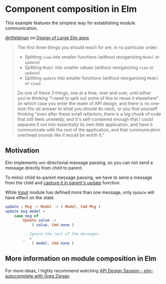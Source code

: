 # Component composition in Elm

This example features the simplest way for establishing module communication.

[@rtfeldman](https://github.com/rtfeldman/) on [Design of Large Elm apps](https://groups.google.com/forum/#!msg/elm-discuss/_cfOu88oCx4/6tVXN2TGAgAJ)

> The first three things you should reach for are, in no particular order:
> - Splitting `view` into smaller functions (without reorganizing `Model` or `update`)
> - Splitting `Model` into smaller values (without reorganizing `view` or `update`)
> - Splitting `update` into smaller functions (without reorganizing `Model` or `view`)
>
> Do one of these 3 things, one at a time, over and over, until either you're thinking "I need to split out some of this to reuse it elsewhere" (in which case you enter the realm of API design, and there is no one-size-fits-all answer to what you should do next), or you find yourself thinking "even after these small refactors, there is a big chunk of code that still feels unwieldy, and it's self-contained enough that I could separate it out into essentially its own little application, and have it communicate with the rest of the application, and that communication overhead sounds like it would be worth it."

## Motivation

Elm implements uni-directional message passing,
so you can not send a message directly from child to parent.

To mimic child-to-parent message passing, we have to send a message from the
child and [capture it in parent's update](Main.elm#L61) function.

While [Input](Input.elm#L21) module has defined more than one message, only `Update`
will have effect on the state.

```elm
update : Msg -> Model -> ( Model, Cmd Msg )
update msg model =
    case msg of
        Update value ->
            ( value, Cmd.none )

        -- Ignore the rest of the messages.
        _ ->
            ( model, Cmd.none )
```

## More information on module composition in Elm

For more ideas, I highly recommend watching [API Design Session - elm-autocomplete with Greg Ziegan](https://www.youtube.com/watch?v=KSuCYUqY058)